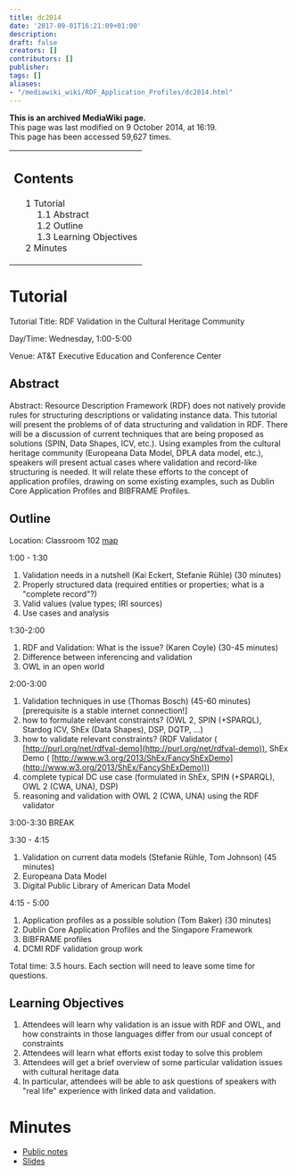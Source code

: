 ```yaml
---
title: dc2014
date: '2017-09-01T16:21:09+01:00'
description: 
draft: false
creators: []
contributors: []
publisher: 
tags: []
aliases:
- "/mediawiki_wiki/RDF_Application_Profiles/dc2014.html"
---
```


 **This is an archived MediaWiki page.**  
This page was last modified on 9 October 2014, at 16:19.  
This page has been accessed 59,627 times.

<table id="toc" class="toc">
  <tr>
    <td>
      <div id="toctitle">
        <h2>Contents</h2>
      </div>
      <ul>
        <li class="toclevel-1 tocsection-1">
          <a href="#Tutorial"><span class="tocnumber">1</span> <span class="toctext">Tutorial</span></a>
          <ul>
            <li class="toclevel-2 tocsection-2"><a href="#Abstract"><span class="tocnumber">1.1</span> <span class="toctext">Abstract</span></a></li>
            <li class="toclevel-2 tocsection-3"><a href="#Outline"><span class="tocnumber">1.2</span> <span class="toctext">Outline</span></a></li>
            <li class="toclevel-2 tocsection-4"><a href="#Learning_Objectives"><span class="tocnumber">1.3</span> <span class="toctext">Learning Objectives</span></a></li>
          </ul>
        </li>
        <li class="toclevel-1 tocsection-5"><a href="#Minutes"><span class="tocnumber">2</span> <span class="toctext">Minutes</span></a></li>
      </ul>
    </td>
  </tr>
</table>

# Tutorial

Tutorial Title: RDF Validation in the Cultural Heritage Community

Day/Time: Wednesday, 1:00-5:00

Venue: AT&T Executive Education and Conference Center

## Abstract

Abstract: Resource Description Framework (RDF) does not natively provide rules for structuring descriptions or validating instance data. This tutorial will present the problems of of data structuring and validation in RDF. There will be a discussion of current techniques that are being proposed as solutions (SPIN, Data Shapes, ICV, etc.). Using examples from the cultural heritage community (Europeana Data Model, DPLA data model, etc.), speakers will present actual cases where validation and record-like structuring is needed. It will relate these efforts to the concept of application profiles, drawing on some existing examples, such as Dublin Core Application Profiles and BIBFRAME Profiles.

## Outline

Location: Classroom 102 [map](http://dcevents.dublincore.org/public/dc-docs/2014-ATT-level-one.pdf)

1:00 - 1:30

1. Validation needs in a nutshell (Kai Eckert, Stefanie Rühle) (30 minutes)
  1. Properly structured data (required entities or properties; what is a "complete record"?)
  2. Valid values (value types; IRI sources)
  3. Use cases and analysis

1:30-2:00

1. RDF and Validation: What is the issue? (Karen Coyle) (30-45 minutes)
  1. Difference between inferencing and validation
  2. OWL in an open world

2:00-3:00

1. Validation techniques in use (Thomas Bosch) (45-60 minutes) [prerequisite is a stable internet connection!]
  1. how to formulate relevant constraints? (OWL 2, SPIN (+SPARQL), Stardog ICV, ShEx (Data Shapes), DSP, DQTP, ...)
  2. how to validate relevant constraints? (RDF Validator ( [http://purl.org/net/rdfval-demo](http://purl.org/net/rdfval-demo)), ShEx Demo ( [http://www.w3.org/2013/ShEx/FancyShExDemo](http://www.w3.org/2013/ShEx/FancyShExDemo)))
  3. complete typical DC use case (formulated in ShEx, SPIN (+SPARQL), OWL 2 (CWA, UNA), DSP)
  4. reasoning and validation with OWL 2 (CWA, UNA) using the RDF validator

3:00-3:30 BREAK

3:30 - 4:15

1. Validation on current data models (Stefanie Rühle, Tom Johnson) (45 minutes)
  1. Europeana Data Model
  2. Digital Public Library of American Data Model

4:15 - 5:00

1. Application profiles as a possible solution (Tom Baker) (30 minutes)
  1. Dublin Core Application Profiles and the Singapore Framework
  2. BIBFRAME profiles
  3. DCMI RDF validation group work

Total time: 3.5 hours. Each section will need to leave some time for questions.

## Learning Objectives

1. Attendees will learn why validation is an issue with RDF and OWL, and how constraints in those languages differ from our usual concept of constraints
2. Attendees will learn what efforts exist today to solve this problem
3. Attendees will get a brief overview of some particular validation issues with cultural heritage data
4. In particular, attendees will be able to ask questions of speakers with "real life" experience with linked data and validation.

# Minutes

- [Public notes](https://docs.google.com/document/d/1FtjllNBKOBVxFwiu3V4NwTp7p7oWOgZoIT6-DiqPeAQ/edit)
- [Slides](http://bit.ly/rdf-ap-dcmi14)

